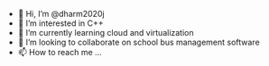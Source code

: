 - 👋 Hi, I’m @dharm2020j
- 👀 I’m interested in C++
- 🌱 I’m currently learning cloud and virtualization
- 💞️ I’m looking to collaborate on school bus management software
- 📫 How to reach me ...

<!---
dharm2020j/dharm2020j is a ✨ special ✨ repository because its `README.md` (this file) appears on your GitHub profile.
You can click the Preview link to take a look at your changes.
--->
